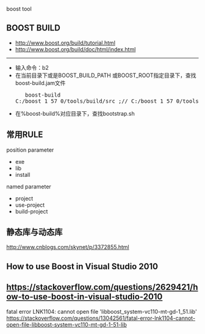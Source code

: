 boost tool

BOOST BUILD
--------------------------------------

* http://www.boost.org/build/tutorial.html
* http://www.boost.org/build/doc/html/index.html


--------------------------------------

+ 输入命令：b2
+ 在当前目录下或是BOOST_BUILD_PATH 或BOOST_ROOT指定目录下，查找boost-build.jam文件
    <pre>
    boost-build C:/boost_1_57_0/tools/build/src ;// C:/boost_1_57_0/tools/build/src 
    </pre>
+ 在%boost-build%对应目录下，查找bootstrap.sh

常用RULE
--------------------------------------
position parameter
- exe
- lib
- install

named parameter
- project
- use-project
- build-project

静态库与动态库
--------------------------------------
http://www.cnblogs.com/skynet/p/3372855.html


How to use Boost in Visual Studio 2010
--------------------------------------
https://stackoverflow.com/questions/2629421/how-to-use-boost-in-visual-studio-2010
--------------------------------------

fatal error LNK1104: cannot open file 'libboost_system-vc110-mt-gd-1_51.lib'
https://stackoverflow.com/questions/13042561/fatal-error-lnk1104-cannot-open-file-libboost-system-vc110-mt-gd-1-51-lib
